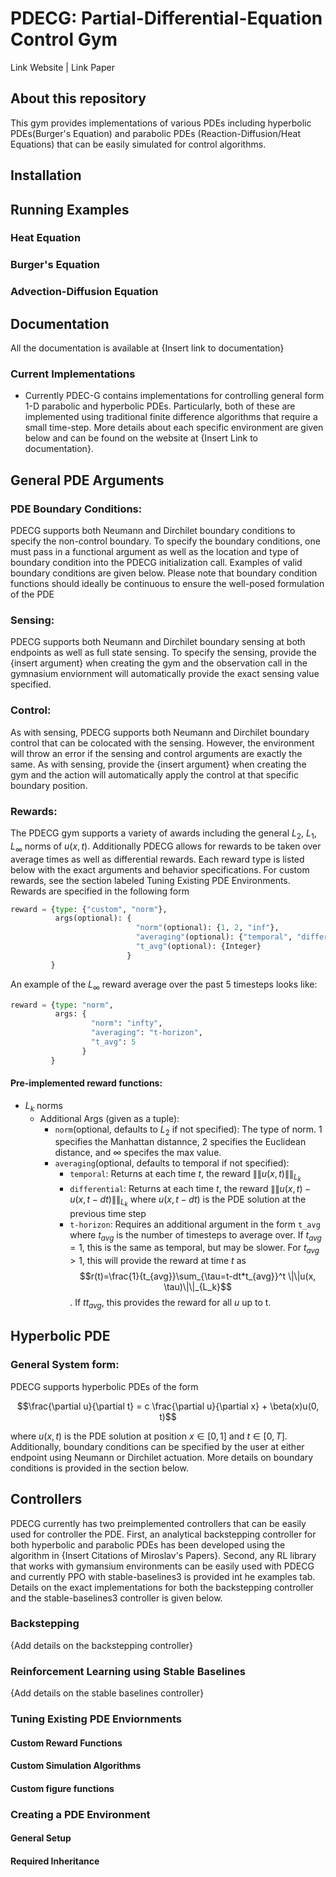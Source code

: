 # PDECG: Partial-Differential-Equation Control Gym

Link Website | Link Paper 

## About this repository

This gym provides implementations of various PDEs including hyperbolic PDEs(Burger's Equation) and parabolic PDEs (Reaction-Diffusion/Heat Equations) that can be easily simulated for control algorithms. 

## Installation

## Running Examples

### Heat Equation

### Burger's Equation

### Advection-Diffusion Equation

## Documentation
All the documentation is available at {Insert link to documentation}

### Current Implementations
- Currently PDEC-G contains implementations for controlling general form 1-D parabolic and hyperbolic PDEs. Particularly, both of these are implemented using traditional finite difference algorithms that require a small time-step. More details about each specific environment are given below and can be found on the website at {Insert Link to documentation}.

## General PDE Arguments 
### PDE Boundary Conditions:	
PDECG supports both Neumann and Dirchilet boundary conditions to specify the non-control boundary. To specify the boundary conditions, one must pass in a functional argument as well as the location and type of boundary condition into the PDECG initialization call. Examples of valid boundary conditions are given below. Please note that boundary condition functions should ideally be continuous to ensure the well-posed formulation of the PDE
### Sensing:
PDECG supports both Neumann and Dirchilet boundary sensing at both endpoints as well as full state sensing. To specify the sensing, provide the {insert argument} when creating the gym and the observation call in the gymnasium enviornment will automatically provide the exact sensing value specified. 
### Control:
As with sensing, PDECG supports both Neumann and Dirchilet boundary control that can be colocated with the sensing. However, the environment will throw an error if the sensing and control arguments are exactly the same. As with sensing, provide the {insert argument} when creating the gym and the action will automatically apply the control at that specific boundary position.
### Rewards:
The PDECG gym supports a variety of awards including the general $L_2$, $L_1$, $L_\infty$ norms of $u(x, t)$. Additionally PDECG allows for rewards to be taken over average times as well as differential rewards. Each reward type is listed below with the exact arguments and behavior specifications. For custom rewards, see the section labeled Tuning Existing PDE Environments. Rewards are specified in the following form 
```python
reward = {type: {"custom", "norm"}, 
          args(optional): {
                            "norm"(optional): {1, 2, "inf"},
                            "averaging"(optional): {"temporal", "differential", "t-horizon"},
                            "t_avg"(optional): {Integer}
                          }
         }
```
An example of the $L_\infty$ reward average over the past $5$ timesteps looks like:
```python
reward = {type: "norm",
          args: {
                  "norm": "infty",
                  "averaging": "t-horizon",
                  "t_avg": 5
                }
         }
```
#### Pre-implemented reward functions:
- $L_k$ norms
    - Additional Args (given as a tuple): 
		- `norm`(optional, defaults to $L_2$ if not specified): The type of norm. $1$ specifies the Manhattan distannce, $2$ specifies the Euclidean distance, and $\infty$ specifes the max value.
        - `averaging`(optional, defaults to temporal if not specified): 
		    - `temporal`: Returns at each time $t$, the reward $\|\|u(x, t)\|\|_{L_k}$
            - `differential`: Returns at each time $t$, the reward $\|\|u(x, t) - u(x, t-dt)\|\|_{L_k}$ where $u(x, t-dt)$ is the PDE solution at the previous time step
		    - `t-horizon`: Requires an additional argument in the form `t_avg` where $t_{avg}$ is the number of timesteps to average over. If $t_{avg}=1$, this is the same as temporal, but may be slower. For $t_{avg}>1$, this will provide the reward at time $t$ as $$r(t)=\frac{1}{t_{avg}}\sum_{\tau=t-dt*t_{avg}}^t \|\|u(x, \tau)\|\|_{L_k}$$. If $t t_{avg}$, this provides the reward for all $u$ up to t. 

## Hyperbolic PDE
### General System form:
PDECG supports hyperbolic PDEs of the form
```math
\frac{\partial u}{\partial t} = c \frac{\partial u}{\partial x} + \beta(x)u(0, t)
```
where $u(x, t)$ is the PDE solution at position $x \in [0, 1]$ and $t \in [0, T]$. Additionally, boundary conditions can be specified by the user at either endpoint using Neumann or Dirchilet actuation. More details on boundary conditions is provided in the section below. 



## Controllers
PDECG currently has two preimplemented controllers that can be easily used for controller the PDE. First, an analytical backstepping controller for both hyperbolic and parabolic PDEs has been developed using the algorithm in {Insert Citations of Miroslav's Papers}. Second, any RL library that works with gymansium environments can be easily used with PDECG and currently PPO with stable-baselines3 is provided int he examples tab. Details on the exact implementations for both the backstepping controller and the stable-baselines3 controller is given below. 
### Backstepping
{Add details on the backstepping controller}	
### Reinforcement Learning using Stable Baselines
{Add details on the stable baselines controller}


### Tuning Existing PDE Enviornments
#### Custom Reward Functions
#### Custom Simulation Algorithms
#### Custom figure functions

### Creating a PDE Environment

#### General Setup
#### Required Inheritance
